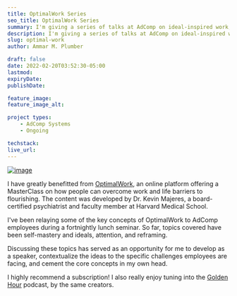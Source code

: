 ```yaml
---
title: OptimalWork Series
seo_title: OptimalWork Series
summary: I'm giving a series of talks at AdComp on ideal-inspired work, based on a curriculum developed by Dr. Kevin Majeres and Sharif Younes.
description: I'm giving a series of talks at AdComp on ideal-inspired work, based on a curriculum developed by Dr. Kevin Majeres and Sharif Younes.
slug: optimal-work
author: Ammar M. Plumber

draft: false
date: 2022-02-20T03:52:30-05:00
lastmod: 
expiryDate: 
publishDate: 

feature_image: 
feature_image_alt: 

project types: 
    - AdComp Systems
    - Ongoing

techstack:
live_url: 
---
```

[![image](logo-grey.webp)](https://www.optimalwork.com)

I have greatly benefitted from [OptimalWork](https://www.optimalwork.com), an online platform offering a MasterClass on how people can overcome work and life barriers to flourishing. The content was developed by Dr. Kevin Majeres, a board-certified psychiatrist and faculty member at Harvard Medical School.

I've been relaying some of the key concepts of OptimalWork to AdComp employees during a fortnightly lunch seminar. So far, topics covered have been self-mastery and ideals, attention, and reframing.

Discussing these topics has served as an opportunity for me to develop as a speaker, contextualize the ideas to the specific challenges employees are facing, and cement the core concepts in my own head.

I highly recommend a subscription! I also really enjoy tuning into the [Golden Hour](https://open.spotify.com/show/5rGhxWkc95nXZHvr3uCj63?si=9c8607ae20c843a5) podcast, by the same creators.